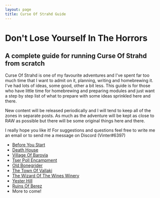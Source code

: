 ```yaml
---
layout: page
title: Curse Of Strahd Guide
---
```


# Don't Lose Yourself In The Horrors
## A complete guide for running Curse Of Strahd from scratch

Curse Of Strahd is one of my favourite adventures and I've spent far too much time that I want to admit on it, planning, writing and homebrewing it.  I've had lots of ideas, some good, other a bit less. This guide is for those who have little time for homebrewing and preparing modules and just want a step by step list of what to prepare with some ideas sprinkled here and there. 

New content will be released periodically and I will tend to keep all of the zones in separate posts. As much as the adventure will be kept as close to RAW as possible but there will be some original things here and there.

I really hope you like it! For suggestions and questions feel free to write me an email or to send me a message on Discord (Vinter#6397)

 - [Before You Start](https://thevinter.github.io/2018/12/30/before-you-start/)
 - [Death House](https://thevinter.github.io/2018/12/30/surviving-death-house/)
 - [Village Of Barovia](https://thevinter.github.io/2018/12/30/village-of-barovia/)
 - [Tser Poll Encampment](https://thevinter.github.io/2018/12/31/tser-pool-encampment/) 
 - [Old Bonegrider](https://thevinter.github.io/2018/12/31/old-bonegrider/)
 - [The Town Of Vallaki](https://thevinter.github.io/2019/01/04/the-town-of-vallaki/)
 - [The Wizard Of The Wines Winery](https://thevinter.github.io/2019/01/05/the-wizards-of-the-wine/)
 - [Yester Hill](https://thevinter.github.io/2019/01/09/yester-hill/)
 - [Ruins Of Berez](https://thevinter.github.io/2019/01/13/ruins-of-berez/)
 - More to come!
